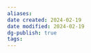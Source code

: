 ```yaml
---
aliases: 
date created: 2024-02-19
date modified: 2024-02-19
dg-publish: true
tags: 
---
```

